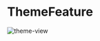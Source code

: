 # ThemeFeature

![theme-view](https://github.com/pawelmilek/ThemeFeature/assets/9807660/4c05b5a5-ddf7-4414-b7bf-4b17be27d9ec)
